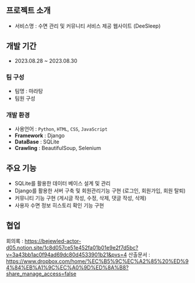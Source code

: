 ## 프로젝트 소개 
* 서비스명 : 수면 관리 및 커뮤니티 서비스 제공 웹사이트 (DeeSleep)

## 개발 기간
* 2023.08.28 ~ 2023.08.30
 
### 팀 구성
* 팀명 : 마라탕
* 팀원 구성

### 개발 환경
- 사용언어 : `Python`, `HTML`, `CSS`, `JavaScript`
- **Framework** : Django
- **DataBase** : SQLite
- **Crawling** : BeautifulSoup, Selenium

## 주요 기능
 - SQLite를 활용한 데이터 베이스 설계 및 관리
 - Django를 활용한 서버 구축 및 회원관리기능 구현 (로그인, 회원가입, 회원 탈퇴)
 - 커뮤니티 기능 구현 (게시글 작성, 수정, 삭제, 댓글 작성, 삭제)
 - 사용자 수면 정보 히스토리 확인 기능 구현



## 협업
회의록 : https://bejewled-actor-d05.notion.site/1c8d057ce51e452fa01b01e9e2f7d5bc?v=3a43bb1ac0f94ad69dc80d4533901b21&pvs=4
산출문서 : https://www.dropbox.com/home/%EC%B5%9C%EC%A2%85%20%ED%94%84%EB%A1%9C%EC%A0%9D%ED%8A%B8?share_manage_access=false
